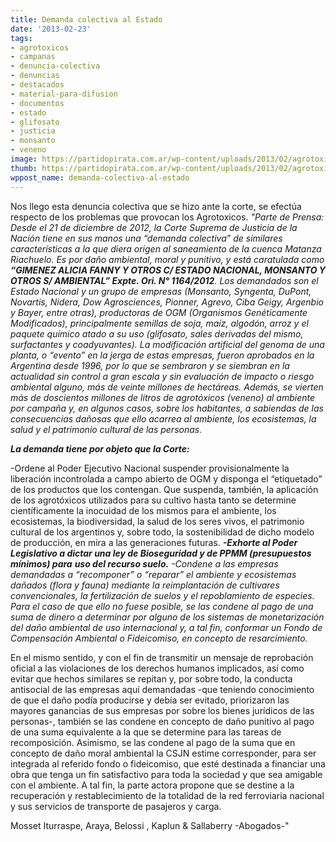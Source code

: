 ```yaml
---
title: Demanda colectiva al Estado
date: '2013-02-23'
tags:
- agrotoxicos
- campanas
- denuncia-colectiva
- denuncias
- destacados
- material-para-difusion
- documentos
- estado
- glifosato
- justicia
- monsanto
- veneno
image: https://partidopirata.com.ar/wp-content/uploads/2013/02/agrotoxicos.jpg
thumb: https://partidopirata.com.ar/wp-content/uploads/2013/02/agrotoxicos-150x150.jpg
wppost_name: demanda-colectiva-al-estado
---
```


Nos llego esta denuncia colectiva que se hizo ante la corte, se efectúa respecto de los problemas que
provocan los Agrotoxicos.
<em>"Parte de Prensa:
Desde el 21 de diciembre de 2012, la Corte Suprema de Justicia de la Nación tiene en sus manos una “demanda colectiva” de similares características a la que diera origen al saneamiento de la cuenca Matanza Riachuelo. Es por daño ambiental, moral y punitivo, y está caratulada como <strong>“GIMENEZ ALICIA FANNY Y OTROS C/ ESTADO NACIONAL, MONSANTO Y OTROS S/ AMBIENTAL” Expte. Ori. N° 1164/2012</strong>. Los demandados son el Estado Nacional y un grupo de empresas (Monsanto, Syngenta, DuPont, Novartis, Nidera, Dow Agrosciences, Pionner, Agrevo, Ciba Geigy, Argenbio y Bayer, entre otras), productoras de OGM
(Organismos Genéticamente Modificados), principalmente semillas de soja, maíz, algodón, arroz y el paquete químico atado a su uso (glifosato, sales derivadas del mismo, surfactantes y coadyuvantes).
La modificación artificial del genoma de una planta, o “evento” en la jerga de estas empresas, fueron aprobados en la Argentina desde 1996, por lo que se sembraron y se siembran en la actualidad sin control a gran escala y sin evaluación de impacto o riesgo ambiental alguno, más de veinte millones de hectáreas. Además, se vierten más de doscientos millones de litros de agrotóxicos (veneno) al ambiente por campaña y, en algunos casos, sobre los habitantes, a sabiendas de las consecuencias dañosas que ello acarrea al ambiente, los ecosistemas, la salud y el patrimonio cultural de las personas.</em>

<em>
<strong>La demanda tiene por objeto que la Corte:</strong></em>

-Ordene al Poder Ejecutivo Nacional suspender provisionalmente la liberación incontrolada a campo abierto de OGM y disponga el “etiquetado” de los productos que los contengan. Que suspenda, también, la aplicación de los agrotóxicos utilizados para su cultivo hasta tanto se determine científicamente la inocuidad de los mismos para el ambiente, los ecosistemas, la biodiversidad, la salud de los seres vivos, el patrimonio cultural de los argentinos y, sobre todo, la sostenibilidad de dicho modelo de producción, en mira a las generaciones futuras.
<em>
<strong>-Exhorte al Poder Legislativo a dictar una ley de Bioseguridad y de PPMM (presupuestos mínimos) para</strong>
<strong> uso del recurso suelo.</strong></em>
<em>
-Condene a las empresas demandadas a “recomponer” o “reparar” el ambiente y ecosistemas dañados (flora y fauna) mediante la reimplantación de cultivares convencionales, la fertilización de suelos y el repoblamiento de especies. Para el caso de que ello no fuese posible, se las condene al pago de una suma de dinero a determinar por alguno de los sistemas de monetarización del daño ambiental de uso internacional y, a tal fin, conformar un Fondo de Compensación Ambiental o Fideicomiso, en concepto de resarcimiento.</em>

En el mismo sentido, y con el fin de transmitir un mensaje de reprobación oficial a las violaciones de los derechos humanos implicados, así como evitar que hechos similares se repitan y, por sobre todo, la conducta antisocial de las empresas aquí demandadas -que teniendo conocimiento de que el daño podía producirse y debía ser evitado, priorizaron las mayores ganancias de sus empresas por sobre los bienes jurídicos de las personas-, también se las condene en concepto de daño punitivo al pago de una
suma equivalente a la que se determine para las tareas de recomposición.
Asimismo, se las condene al pago de la suma que en concepto de daño moral ambiental la CSJN estime corresponder, para ser integrada al referido fondo o fideicomiso, que esté destinada a financiar una obra que tenga un fin satisfactivo para toda la sociedad y que sea amigable con el ambiente. A tal fin, la parte actora propone que se destine a la recuperación y restablecimiento de la totalidad de la red ferroviaria nacional y sus servicios de transporte de pasajeros y carga.

Mosset Iturraspe, Araya, Belossi , Kaplun &amp; Sallaberry -Abogados-"

